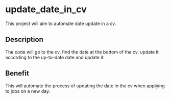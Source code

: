 # update_date_in_cv
This project will aim to automate date update in a cv.

## Description
The code will go to the cv, find the date at the bottom of the cv, update it according to the up-to-date date and update it.

## Benefit
This will automate the process of updating the date in the cv when applying to jobs on a new day.
